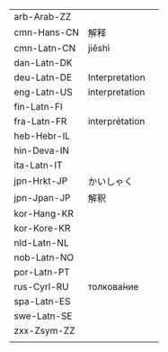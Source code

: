 | | | |
|-|-|-|
| arb-Arab-ZZ |  |  |
| cmn-Hans-CN | 解释 |  |
| cmn-Latn-CN | jiěshì |  |
| dan-Latn-DK |  |  |
| deu-Latn-DE | Interpretation |  |
| eng-Latn-US | interpretation |  |
| fin-Latn-FI |  |  |
| fra-Latn-FR | interprétation |  |
| heb-Hebr-IL |  |  |
| hin-Deva-IN |  |  |
| ita-Latn-IT |  |  |
| jpn-Hrkt-JP | かいしゃく |  |
| jpn-Jpan-JP | 解釈 |  |
| kor-Hang-KR |  |  |
| kor-Kore-KR |  |  |
| nld-Latn-NL |  |  |
| nob-Latn-NO |  |  |
| por-Latn-PT |  |  |
| rus-Cyrl-RU | толкова́ние |  |
| spa-Latn-ES |  |  |
| swe-Latn-SE |  |  |
| zxx-Zsym-ZZ |  |  |
|  |  |  |
